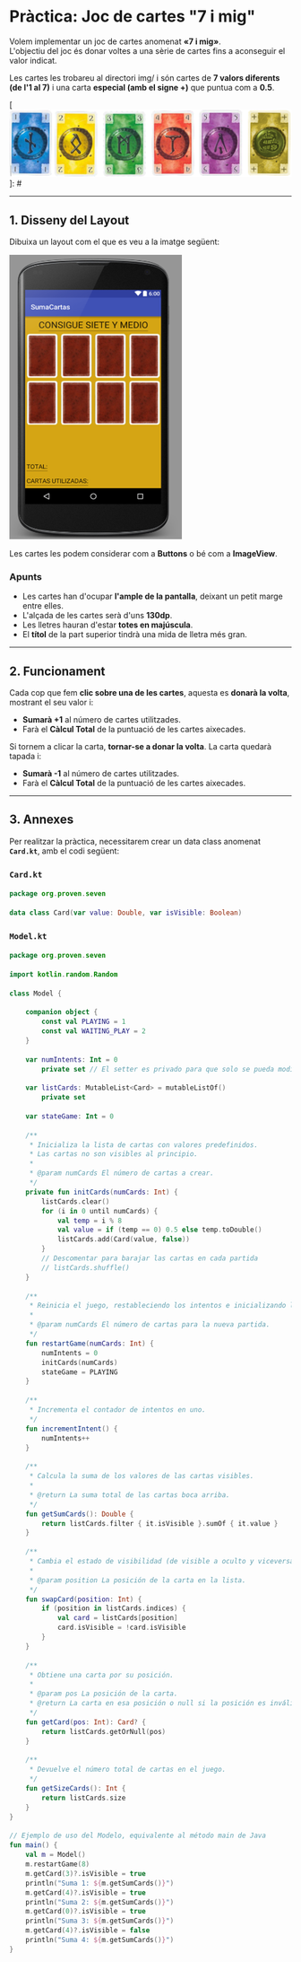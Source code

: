 # Pràctica: Joc de cartes "7 i mig"

Volem implementar un joc de cartes anomenat **«7 i mig»**.  
L'objectiu del joc és donar voltes a una sèrie de cartes fins a aconseguir el valor indicat.  

Les cartes les trobareu al directori img/ i són cartes de **7 valors diferents (de l'1 al 7)** i una carta **especial (amb el signe +)** que puntua com a **0.5**.

[![Exemple de layout](https://github.com/amallad2/ProgramacioMultimediaAppsMobils-dam2-0487/blob/main/Joc7iMig/cartes.png?raw=true)]: # 

[Els **pals** de les cartes els podrem simplificar per la inicial del seu color en anglès:  ]: # 
[`b = blue`, `y = yellow`, `g = green`, `r = red`, `p = purple`, `d = dragon`.]: # 

---

## 1. Disseny del Layout

Dibuixa un layout com el que es veu a la imatge següent:

![Exemple de layout](https://github.com/amallad2/ProgramacioMultimediaAppsMobils-dam2-0487/blob/main/Joc7iMig/layout.png?raw=true)

Les cartes les podem considerar com a **Buttons** o bé com a **ImageView**.

### Apunts

- Les cartes han d'ocupar **l'ample de la pantalla**, deixant un petit marge entre elles.  
- L'alçada de les cartes serà d'uns **130dp**.  
- Les lletres hauran d'estar **totes en majúscula**.  
- El **títol** de la part superior tindrà una mida de lletra més gran.

---

## 2. Funcionament

Cada cop que fem **clic sobre una de les cartes**, aquesta es **donarà la volta**, mostrant el seu valor i:

- **Sumarà +1** al número de cartes utilitzades.  
- Farà el  **Càlcul Total** de la puntuació de les cartes aixecades.

Si tornem a clicar la carta, **tornar-se a donar la volta**. La carta quedarà tapada i:
- **Sumarà -1** al número de cartes utilitzades.  
- Farà el **Càlcul Total** de la puntuació de les cartes aixecades.

---

## 3. Annexes

Per realitzar la pràctica, necessitarem crear un data class  anomenat **`Card.kt`**, amb el codi següent:

### `Card.kt`

```kotlin
package org.proven.seven

data class Card(var value: Double, var isVisible: Boolean)
```


### `Model.kt`

```kotlin
package org.proven.seven

import kotlin.random.Random

class Model {

    companion object {
        const val PLAYING = 1
        const val WAITING_PLAY = 2
    }

    var numIntents: Int = 0
        private set // El setter es privado para que solo se pueda modificar desde la clase

    var listCards: MutableList<Card> = mutableListOf()
        private set

    var stateGame: Int = 0

    /**
     * Inicializa la lista de cartas con valores predefinidos.
     * Las cartas no son visibles al principio.
     *
     * @param numCards El número de cartas a crear.
     */
    private fun initCards(numCards: Int) {
        listCards.clear()
        for (i in 0 until numCards) {
            val temp = i % 8
            val value = if (temp == 0) 0.5 else temp.toDouble()
            listCards.add(Card(value, false))
        }
        // Descomentar para barajar las cartas en cada partida
        // listCards.shuffle()
    }

    /**
     * Reinicia el juego, restableciendo los intentos e inicializando las cartas.
     *
     * @param numCards El número de cartas para la nueva partida.
     */
    fun restartGame(numCards: Int) {
        numIntents = 0
        initCards(numCards)
        stateGame = PLAYING
    }

    /**
     * Incrementa el contador de intentos en uno.
     */
    fun incrementIntent() {
        numIntents++
    }

    /**
     * Calcula la suma de los valores de las cartas visibles.
     *
     * @return La suma total de las cartas boca arriba.
     */
    fun getSumCards(): Double {
        return listCards.filter { it.isVisible }.sumOf { it.value }
    }

    /**
     * Cambia el estado de visibilidad (de visible a oculto y viceversa) de una carta.
     *
     * @param position La posición de la carta en la lista.
     */
    fun swapCard(position: Int) {
        if (position in listCards.indices) {
            val card = listCards[position]
            card.isVisible = !card.isVisible
        }
    }

    /**
     * Obtiene una carta por su posición.
     *
     * @param pos La posición de la carta.
     * @return La carta en esa posición o null si la posición es inválida.
     */
    fun getCard(pos: Int): Card? {
        return listCards.getOrNull(pos)
    }

    /**
     * Devuelve el número total de cartas en el juego.
     */
    fun getSizeCards(): Int {
        return listCards.size
    }
}

// Ejemplo de uso del Modelo, equivalente al método main de Java
fun main() {
    val m = Model()
    m.restartGame(8)
    m.getCard(3)?.isVisible = true
    println("Suma 1: ${m.getSumCards()}")
    m.getCard(4)?.isVisible = true
    println("Suma 2: ${m.getSumCards()}")
    m.getCard(0)?.isVisible = true
    println("Suma 3: ${m.getSumCards()}")
    m.getCard(4)?.isVisible = false
    println("Suma 4: ${m.getSumCards()}")
}
```

